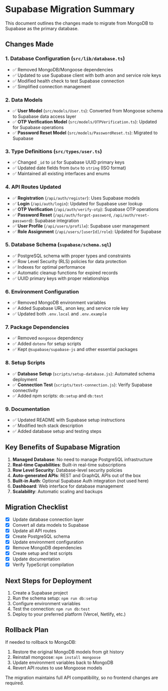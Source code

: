 # Supabase Migration Summary

This document outlines the changes made to migrate from MongoDB to Supabase as the primary database.

## Changes Made

### 1. Database Configuration (`src/lib/database.ts`)
- ✅ Removed MongoDB/Mongoose dependencies
- ✅ Updated to use Supabase client with both anon and service role keys
- ✅ Modified health check to test Supabase connection
- ✅ Simplified connection management

### 2. Data Models
- ✅ **User Model** (`src/models/User.ts`): Converted from Mongoose schema to Supabase data access layer
- ✅ **OTP Verification Model** (`src/models/OTPVerification.ts`): Updated for Supabase operations
- ✅ **Password Reset Model** (`src/models/PasswordReset.ts`): Migrated to Supabase

### 3. Type Definitions (`src/types/user.ts`)
- ✅ Changed `_id` to `id` for Supabase UUID primary keys
- ✅ Updated date fields from `Date` to `string` (ISO format)
- ✅ Maintained all existing interfaces and enums

### 4. API Routes Updated
- ✅ **Registration** (`/api/auth/register`): Uses Supabase models
- ✅ **Login** (`/api/auth/login`): Updated for Supabase user lookup
- ✅ **OTP Verification** (`/api/auth/verify-otp`): Supabase OTP operations
- ✅ **Password Reset** (`/api/auth/forgot-password`, `/api/auth/reset-password`): Supabase integration
- ✅ **User Profile** (`/api/users/profile`): Supabase user management
- ✅ **Role Assignment** (`/api/users/[userId]/role`): Updated for Supabase

### 5. Database Schema (`supabase/schema.sql`)
- ✅ PostgreSQL schema with proper types and constraints
- ✅ Row Level Security (RLS) policies for data protection
- ✅ Indexes for optimal performance
- ✅ Automatic cleanup functions for expired records
- ✅ UUID primary keys with proper relationships

### 6. Environment Configuration
- ✅ Removed MongoDB environment variables
- ✅ Added Supabase URL, anon key, and service role key
- ✅ Updated both `.env.local` and `.env.example`

### 7. Package Dependencies
- ✅ Removed `mongoose` dependency
- ✅ Added `dotenv` for setup scripts
- ✅ Kept `@supabase/supabase-js` and other essential packages

### 8. Setup Scripts
- ✅ **Database Setup** (`scripts/setup-database.js`): Automated schema deployment
- ✅ **Connection Test** (`scripts/test-connection.js`): Verify Supabase connectivity
- ✅ Added npm scripts: `db:setup` and `db:test`

### 9. Documentation
- ✅ Updated README with Supabase setup instructions
- ✅ Modified tech stack description
- ✅ Added database setup and testing steps

## Key Benefits of Supabase Migration

1. **Managed Database**: No need to manage PostgreSQL infrastructure
2. **Real-time Capabilities**: Built-in real-time subscriptions
3. **Row Level Security**: Database-level security policies
4. **Auto-generated APIs**: REST and GraphQL APIs out of the box
5. **Built-in Auth**: Optional Supabase Auth integration (not used here)
6. **Dashboard**: Web interface for database management
7. **Scalability**: Automatic scaling and backups

## Migration Checklist

- [x] Update database connection layer
- [x] Convert all data models to Supabase
- [x] Update all API routes
- [x] Create PostgreSQL schema
- [x] Update environment configuration
- [x] Remove MongoDB dependencies
- [x] Create setup and test scripts
- [x] Update documentation
- [x] Verify TypeScript compilation

## Next Steps for Deployment

1. Create a Supabase project
2. Run the schema setup: `npm run db:setup`
3. Configure environment variables
4. Test the connection: `npm run db:test`
5. Deploy to your preferred platform (Vercel, Netlify, etc.)

## Rollback Plan

If needed to rollback to MongoDB:
1. Restore the original MongoDB models from git history
2. Reinstall mongoose: `npm install mongoose`
3. Update environment variables back to MongoDB
4. Revert API routes to use Mongoose models

The migration maintains full API compatibility, so no frontend changes are required.